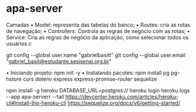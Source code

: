 # apa-server
Camadas
• Model: representa das tabelas do banco;
• Routes: cria as rotas de navegação;
• Controllers: Controla as regras de negócio
com as rotas;
• Service: Cria as regras de negócio da
aplicação, como selecionar todos os usuários.c

git config --global user.name "gabrielbasitt"
git config --global user.email "gabriel_basit@estudante.sesisenai.org.br"

• Iniciando projeto:
npm init -y
• Instalando pacotes:
npm install pg pg-hstore cors dotenv express express-promise-router sequelize

npm install -g heroku
DATABASE_URL=postgres://
heroku login
heroku logs --app apa-serverr --tail
https://devcenter.heroku.com/articles/heroku-cli#install-the-heroku-cli
https://sequelize.org/docs/v6/getting-started/